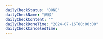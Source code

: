 ```yaml
---
dailyCheckStatus: "DONE"
dailyCheckName: "阅读"
dailyCheckContent: ""
dailyCheckDoneTime: "2024-07-16T00:00:00"
dailyCheckCanceledTime:
---
```


